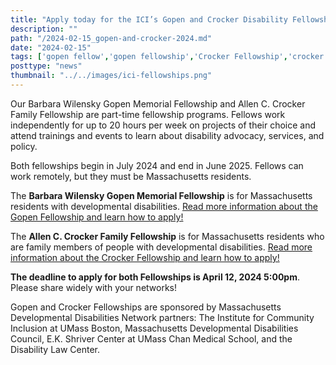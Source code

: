 ```yaml
---
title: "Apply today for the ICI’s Gopen and Crocker Disability Fellowships!"
description: ""
path: "/2024-02-15_gopen-and-crocker-2024.md"
date: "2024-02-15"
tags: ['gopen fellow','gopen fellowship','Crocker Fellowship','crocker fellow','Institute for Community Inclusion']
posttype: "news"
thumbnail: "../../images/ici-fellowships.png"
---
```



Our Barbara Wilensky Gopen Memorial Fellowship and Allen C. Crocker Family Fellowship are part-time fellowship programs. Fellows work independently for up to 20 hours per week on projects of their choice and attend trainings and events to learn about disability advocacy, services, and policy. 

Both fellowships begin in July 2024 and end in June 2025. Fellows can work remotely, but they must be Massachusetts residents.  

The **Barbara Wilensky Gopen Memorial Fellowship** is for Massachusetts residents with developmental disabilities. [Read more information about the Gopen Fellowship and learn how to apply!](/about/fellowships/gopen/)

The **Allen C. Crocker Family Fellowship** is for Massachusetts residents who are family members of people with developmental disabilities. [Read more information about the Crocker Fellowship and learn how to apply!](/about/fellowships/crocker)

**The deadline to apply for both Fellowships is April 12, 2024 5:00pm**. Please share widely with your networks!

Gopen and Crocker Fellowships are sponsored by Massachusetts Developmental Disabilities Network partners: The Institute for Community Inclusion at UMass Boston, Massachusetts Developmental Disabilities Council, E.K. Shriver Center at UMass Chan Medical School, and the Disability Law Center.
